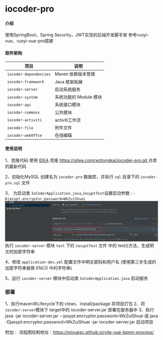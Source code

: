 # iocoder-pro

#### 介绍
使用SpringBoot，Spring Security，JWT实现的后端开发脚手架
参考ruoyi-vue、ruoyi-vue-pro搭建

#### 软件架构

| 项目                     | 说明              |
|------------------------|-----------------|
| `iocoder-dependencies` | Maven 依赖版本管理    |
| `iocoder-framework`    | Java 框架拓展       |
| `iocoder-server`       | 启动系统服务          |
| `iocoder-system`       | 系统功能的 Module 模块 |
| `iocoder-api`          | 系统接口模块          |
| `iocoder-commons`      | 公共模块            |
| `iocoder-activiti`     | activiti工作流     |
| `iocoder-file`         | 附件文件            |
| `iocoder-webOffce`     | 在线编辑            |



#### 使用说明


1、克隆代码
    使用 [IDEA](https://www.jetbrains.com/idea/) 克隆 [https://gitee.com/wztongkai/iocoder-pro.git ](https://gitee.com/wztongkai/iocoder-pro.git) 仓库的最新代码

2、初始化MySQL
    创建名为 ``iocoder-pro`` 数据库，并执行 ``sql`` 目录下的 ``iocoder-pro.sql`` 文件

3、 为启动类 ``IoCoderApplication.java``,``JasyptTest``设置启动参数 : ``-Djasypt.encryptor.password=WkZuiShuai``
    ![img.png](img.png)
    执行 ``iocoder-server`` 模块 ``test`` 下的 ``JasyptTest`` 文件 中的 test()方法，生成明文的加密字符串

4、修改 ``application-dev.yml`` 配置文件中明文密码和用户名 (使用第三步生成的加密字符串替换  ENC() 中的字符串)

5、运行 ``iocoder-server`` 模块中启动类 ``IoCoderApplication.java`` 启动服务 

### 部署
1、执行maven中Lifecycle下的 clean、install/package 将项目打包
2、将 ``iocoder-server``模块下 target中的 iocoder-server.jar 部署在服务器中
3、执行 
    java -jar iocoder-server.jar --jasypt.encryptor.password=WkZuiShuai 或
    java -Djasypt.encryptor.password=WkZuiShuai -jar iocoder-server.jar 启动项目

附加：
流程图绘制地址：https://miyuesc.github.io/vite-vue-bpmn-process/
